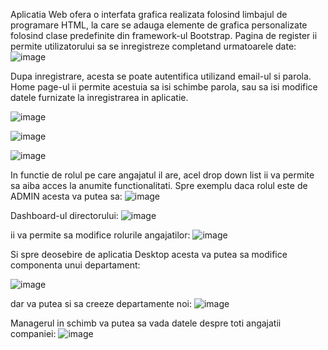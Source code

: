 Aplicatia Web ofera o interfata grafica realizata folosind limbajul de programare HTML, la care se adauga elemente de grafica personalizate folosind clase predefinite din framework-ul Bootstrap.
Pagina de register ii permite utilizatorului sa se inregistreze completand urmatoarele date:
 ![image](https://github.com/constantinescu-ciprian-30127/EmployeeManagementWebAPP/assets/92230508/c53716e8-3d98-4f3f-bc84-61d26da1e583)


Dupa inregistrare, acesta se poate autentifica utilizand email-ul si parola. Home page-ul ii permite acestuia sa isi schimbe parola, sau sa isi modifice datele furnizate la inregistrarea in aplicatie. 
 

 ![image](https://github.com/constantinescu-ciprian-30127/EmployeeManagementWebAPP/assets/92230508/94dd9794-9d29-4d02-ba64-66edd4b295aa)


 ![image](https://github.com/constantinescu-ciprian-30127/EmployeeManagementWebAPP/assets/92230508/2daede89-7171-4cf0-972c-03dcc7290320)


![image](https://github.com/constantinescu-ciprian-30127/EmployeeManagementWebAPP/assets/92230508/110457c3-0984-4ba8-8f54-be3d5ccdfab0)

In functie de rolul pe care angajatul il are, acel drop down list ii va permite sa aiba acces la anumite functionalitati. Spre exemplu daca rolul este de ADMIN acesta va putea sa:
 ![image](https://github.com/constantinescu-ciprian-30127/EmployeeManagementWebAPP/assets/92230508/33183d6a-2f45-4fc2-87f0-7256e82f84b2)

Dashboard-ul directorului: 
 ![image](https://github.com/constantinescu-ciprian-30127/EmployeeManagementWebAPP/assets/92230508/35e5cd54-de1f-4e26-986c-25f4b3ceebc8)


ii va permite sa modifice rolurile angajatilor:
![image](https://github.com/constantinescu-ciprian-30127/EmployeeManagementWebAPP/assets/92230508/2e96845a-29be-4332-bff5-c9e4144a0ddb)


Si spre deosebire de aplicatia Desktop acesta va putea sa modifice componenta unui departament:

 
![image](https://github.com/constantinescu-ciprian-30127/EmployeeManagementWebAPP/assets/92230508/74357166-dfa6-4baf-b288-ce21864ebf1e)

dar va putea si sa creeze departamente noi:
 ![image](https://github.com/constantinescu-ciprian-30127/EmployeeManagementWebAPP/assets/92230508/05a9d5e9-686b-4509-8376-a8e2b4c2b369)


Managerul in schimb va putea sa vada datele despre toti angajatii companiei:
 ![image](https://github.com/constantinescu-ciprian-30127/EmployeeManagementWebAPP/assets/92230508/c43502e9-4388-4bf3-819e-228f46658fb6)

